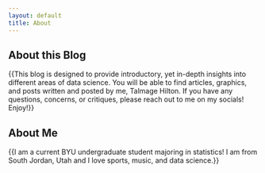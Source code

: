 ```yaml
---
layout: default
title: About 
---
```


## About this Blog

{{This blog is designed to provide introductory, yet in-depth insights into different areas of data science. You will be able to find articles, graphics, and posts written and posted by me, Talmage Hilton. If you have any questions, concerns, or critiques, please reach out to me on my socials! Enjoy!}}

## About Me

{{I am a current BYU undergraduate student majoring in statistics! I am from South Jordan, Utah and I love sports, music, and data science.}}